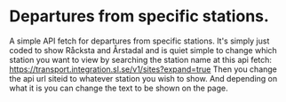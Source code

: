 # Departures from specific stations.
A simple API fetch for departures from specific stations.
It's simply just coded to show Råcksta and Årstadal and is quiet simple to change which station you want to view by 
searching the station name at this api fetch: https://transport.integration.sl.se/v1/sites?expand=true
Then you change the api url siteid to whatever station you wish to show.
And depending on what it is you can change the text to be shown on the page.
